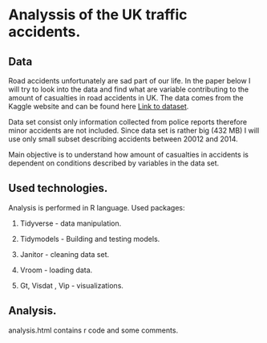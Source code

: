# Analyssis of the UK traffic accidents.

## Data

Road accidents unfortunately are sad part of our life. In the paper below I will try to look into the data and find what are variable contributing to the amount of casualties in road accidents in UK. The data comes from the Kaggle website and can be found here [Link to dataset](https://www.kaggle.com/daveianhickey/2000-16-traffic-flow-england-scotland-wales).

Data set consist only information collected from police reports therefore minor accidents are not included. Since data set is rather big (432 MB) I will use only small subset describing accidents between 20012 and 2014.

Main objective is to understand how amount of casualties in accidents is dependent on conditions described by variables in the data set.

## Used technologies.

Analysis is performed in R language. Used packages:

1.  Tidyverse - data manipulation.

2.  Tidymodels - Building and testing models.

3.  Janitor - cleaning data set.

4.  Vroom - loading data.

5.  Gt, Visdat , Vip - visualizations.

## Analysis.

analysis.html contains r code and some comments.
